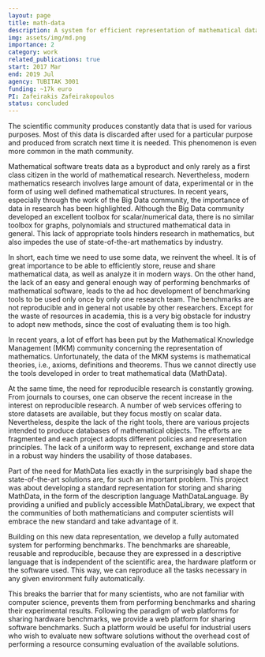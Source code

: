 ```yaml
---
layout: page
title: math-data
description: A system for efficient representation of mathematical data and benchmarking of mathematical software and algorithms
img: assets/img/md.png
importance: 2
category: work
related_publications: true
start: 2017 Mar  
end: 2019 Jul
agency: TUBITAK 3001
funding: ~17k euro
PI: Zafeirakis Zafeirakopoulos
status: concluded
---
```


The scientific community produces constantly data that is used for various purposes. Most of this data is discarded after used for a particular purpose and produced from scratch next time it is needed. This phenomenon is even more common in the math community.

Mathematical software treats data as a byproduct and only rarely as a first class citizen in the world of mathematical research. Nevertheless, modern mathematics research involves large amount of data, experimental or in the form of using well defined mathematical structures. In recent years, especially through the work of the Big Data community, the importance of data in research has been highlighted. Although the Big Data community developed an excellent toolbox for scalar/numerical data, there is no similar toolbox for graphs, polynomials and structured mathematical data in general. This lack of appropriate tools hinders research in mathematics, but also impedes the use of state-of-the-art mathematics by industry.

In short, each time we need to use some data, we reinvent the wheel. It is of great importance to be able to efficiently store, reuse and share mathematical data, as well as analyze it in modern ways. On the other hand, the lack of an easy and general enough way of performing benchmarks of mathematical software, leads to the ad hoc development of benchmarking tools to be used only once by only one research team. The benchmarks are not reproducible and in general not usable by other researchers. Except for the waste of resources in academia, this is a very big obstacle for industry to adopt new methods, since the cost of evaluating them is too high.

In recent years, a lot of effort has been put by the Mathematical Knowledge Management (MKM) community concerning the representation of mathematics. Unfortunately, the data of the MKM systems is mathematical theories, i.e., axioms, definitions and theorems. Thus we cannot directly use the tools developed in order to treat mathematical data (MathData).

At the same time, the need for reproducible research is constantly growing. From journals to courses, one can observe the recent increase in the interest on reproducible research. A number of web services offering to store datasets are available, but they focus mostly on scalar data. Nevertheless, despite the lack of the right tools, there are various projects intended to produce databases of mathematical objects. The efforts are fragmented and each project adopts different policies and representation principles. The lack of a uniform way to represent, exchange and store data in a robust way hinders the usability of those databases.

Part of the need for MathData lies exactly in the surprisingly bad shape the state-of-the-art solutions are, for such an important problem. 
This project was about developing a standard representation for storing and sharing MathData, in the form of the description language MathDataLanguage. 
By providing a unified and publicly accessible MathDataLibrary, we expect that the communities of both mathematicians and computer scientists will embrace the new standard and take advantage of it.

Building on this new data representation, we develop a fully automated system for performing benchmarks. The benchmarks are shareable, reusable and reproducible, because they are expressed in a descriptive language that is independent of the scientific area, the hardware platform or the software used. This way, we can reproduce all the tasks necessary in any given environment fully automatically.

This breaks the barrier that for many scientists, who are not familiar with computer science, prevents them from performing benchmarks and sharing their experimental results. Following the paradigm of web platforms for sharing hardware benchmarks, we provide a web platform for sharing software benchmarks. Such a platform would be useful for industrial users who wish to evaluate new software solutions without the overhead cost of performing a resource consuming evaluation of the available solutions.
